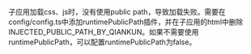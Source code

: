 子应用加载css、js时，没有使用public path，导致加载失败。需要在config/config.ts中添加runtimePublicPath插件，并在子应用的html中删除INJECTED_PUBLIC_PATH_BY_QIANKUN。如果不需要使用runtimePublicPath，可以配置runtimePublicPath为false。
